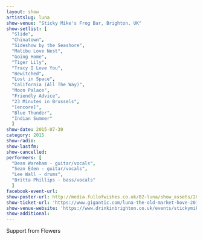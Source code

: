 ```yaml
---
layout: show
artistslug: luna
show-venue: "Sticky Mike's Frog Bar, Brighton, UK"
show-setlist: [
  "Slide",
  "Chinatown",
  "Sideshow by the Seashore",
  "Malibu Love Nest",
  "Going Home",
  "Tiger Lily",
  "Tracy I Love You",
  "Bewitched",
  "Lost in Space",
  "California (All The Way)",
  "Moon Palace",
  "Friendly Advice",
  "23 Minutes in Brussels",
  "[encore]",
  "Blue Thunder",
  "Indian Summer"
  ]
show-date: 2015-07-30
category: 2015
show-radio: 
show-lastfm: 
show-cancelled: 
performers: [
  "Dean Wareham - guitar/vocals",
  "Sean Eden - guitar/vocals",
  "Lee Wall - drums",
  "Britta Phillips - bass/vocals"
  ]
facebook-event-url: 
show-poster-url: http://media.fullofwishes.co.uk/02-luna/show_assets/2015-07-30/2015-07-30-luna-sticky-mikes-brighton-poster.jpg
show-ticket-url: 'https://www.gigantic.com/luna-the-old-market-hove-2015-07-30-19-30'
show-venue-website: 'https://www.drinkinbrighton.co.uk/events/stickymikesfrogbar/2015/07/29'
show-additional: 
---
```

Support from Flowers